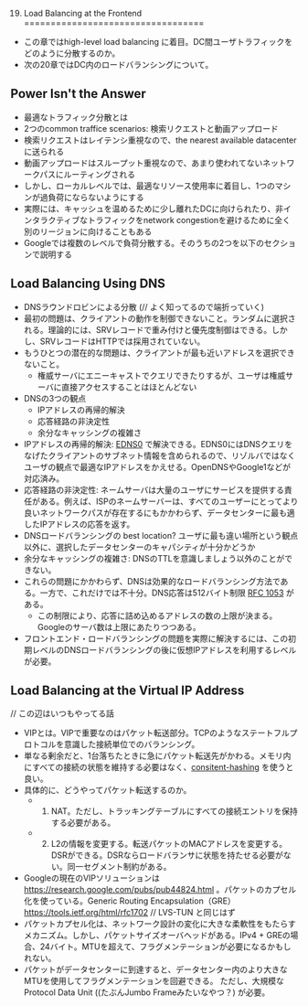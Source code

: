 19. Load Balancing at the Frontend
==================================

- この章ではhigh-level load balancing に着目。DC間ユーザトラフィックをどのように分散するのか。
- 次の20章ではDC内のロードバランシングについて。

## Power Isn't the Answer

- 最適なトラフィック分散とは
- 2つのcommon traffice scenarios: 検索リクエストと動画アップロード
- 検索リクエストはレイテンシ重視なので、the nearest available datacenterに送られる
- 動画アップロードはスループット重視なので、あまり使われてないネットワークパスにルーティングされる
- しかし、ローカルレベルでは、最適なリソース使用率に着目し、1つのマシンが過負荷にならないようにする
- 実際には、キャッシュを温めるために少し離れたDCに向けられたり、非インタラクティブなトラフィックをnetwork congestionを避けるために全く別のリージョンに向けることもある
- Googleでは複数のレベルで負荷分散する。そのうちの2つを以下のセクションで説明する

## Load Balancing Using DNS

- DNSラウンドロビンによる分散 (// よく知ってるので端折っていく)
- 最初の問題は、クライアントの動作を制御できないこと。ランダムに選択される。理論的には、SRVレコードで重み付けと優先度制御はできる。しかし、SRVレコードはHTTPでは採用されていない。
- もうひとつの潜在的な問題は、クライアントが最も近いアドレスを選択できないこと。
  - 権威サーバにエニーキャストでクエリできたりするが、ユーザは権威サーバに直接アクセスすることはほとんどない
- DNSの3つの観点
  - IPアドレスの再帰的解決
  - 応答経路の非決定性
  - 余分なキャッシングの複雑さ
- IPアドレスの再帰的解決: [EDNS0](https://tools.ietf.org/html/draft-vandergaast-edns-client-subnet-02) で解決できる。EDNS0にはDNSクエリをなげたクライアントのサブネット情報を含められるので、リゾルバではなくユーザの観点で最適なIPアドレスをかえせる。OpenDNSやGoogle1などが対応済み。
- 応答経路の非決定性: ネームサーバは大量のユーザにサービスを提供する責任がある。例えば、ISPのネームサーバーは、すべてのユーザーにとってより良いネットワークパスが存在するにもかかわらず、データセンターに最も適したIPアドレスの応答を返す。
- DNSロードバランシングの best location? ユーザに最も違い場所という観点以外に、選択したデータセンターのキャパシティが十分かどうか
- 余分なキャッシングの複雑さ: DNSのTTLを意識しましょう以外のことができない。
- これらの問題にかかわらず、DNSは効果的なロードバランシング方法である。一方で、これだけでは不十分。DNS応答は512バイト制限 [RFC 1053](https://www.ietf.org/rfc/rfc1035.txt) がある。
  - この制限により、応答に詰め込めるアドレスの数の上限が決まる。Googleのサーバ数は上限にあたりつつある。
- フロントエンド・ロードバランシングの問題を実際に解決するには、この初期レベルのDNSロードバランシングの後に仮想IPアドレスを利用するレベルが必要。

## Load Balancing at the Virtual IP Address

// この辺はいつもやってる話

- VIPとは。VIPで重要なのはパケット転送部分。TCPのようなステートフルプロトコルを意識した接続単位でのバランシング。
- 単なる剰余だと、1台落ちたときに急にパケット転送先がかわる。メモリ内にすべての接続の状態を維持する必要はなく、[consitent-hashing](http://dl.acm.org/citation.cfm?id=258660) を使うと良い。
- 具体的に、どうやってパケット転送するのか。
  - 1. NAT。ただし、トラッキングテーブルにすべての接続エントリを保持する必要がある。
  - 2. L2の情報を変更する。転送パケットのMACアドレスを変更する。DSRができる。DSRならロードバランサに状態を持たせる必要がない。同一セグメント制約がある。
- Googleの現在のVIPソリューションは https://research.google.com/pubs/pub44824.html 。パケットのカプセル化を使っている。Generic Routing Encapsulation（GRE） https://tools.ietf.org/html/rfc1702 // LVS-TUN と同じはず
- パケットカプセル化は、ネットワーク設計の変化に大きな柔軟性をもたらすメカニズム。しかし、パケットサイズオーバヘッドがある。IPv4 + GREの場合、24バイト。MTUを超えて、フラグメンテーションが必要になるかもしれない。
- パケットがデータセンターに到達すると、データセンター内のより大きなMTUを使用してフラグメンテーションを回避できる。 ただし、大規模なProtocol Data Unit ((たぶんJumbo Frameみたいなやつ？) が必要。
